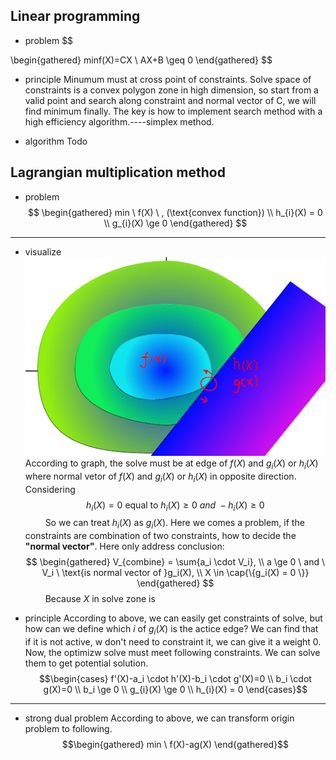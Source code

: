 ## Linear programming
- problem
$$

\begin{gathered}
minf(X)=CX \\
AX+B \geq 0
\end{gathered}
$$

- principle
Minumum must at cross point of constraints. Solve space of constraints is a convex polygon zone in high dimension, so start from a valid point and search along constraint and normal vector of C, we will find minimum finally.
The key is how to implement search method with a high efficiency algorithm.----simplex method.

- algorithm
Todo

## Lagrangian multiplication method
- problem
$$
\begin{gathered}
min \ f(X) \  , (\text{convex function}) 
\\
h_{i}(X) = 0
\\
g_{i}(X) \ge 0
\end{gathered}
$$
---
- visualize
![probelm-graph](../Imgs/nolinear-programming/contraint-programming-graph.png)
According to graph, the solve must be at edge of $f(X)$ and $g_{i}(X)$ or $h_i(X)$ where normal vetor of $f(X)$ and $g_{i}(X)$ or $h_i(X)$ in opposite direction. Considering 
$$  h_i(X) = 0 \  \text{equal to} \   h_i(X) \ge 0 \ and \ -h_i(X) \ge 0 $$
$\qquad$So we can treat $h_i(X)$ as $g_i(X)$. Here we comes a problem, if the constraints are combination of two constraints, how to decide the **"normal vector"**. Here only address conclusion: 
$$ 
\begin{gathered}
V_{combine} = \sum{a_i \cdot V_i}, \\
a \ge 0 \ and \ V_i \ \text{is normal vector of }g_i(X), \\
X \in \cap{\{g_i(X) = 0 \}}
\end{gathered}
$$
$\qquad$Because $X$ in solve zone is 
$\qquad$ 



- principle
According to above, we can easily get constraints of solve, but how can we define which $i$ of $g_{i}(X)$ is the actice edge? We can find that if it is not active, w don't need to constraint it, we can give it a weight 0.
Now, the optimizw solve must meet following constraints.
We can solve them to get potential solution.
$$\begin{cases}
f'(X)-a_i \cdot h'(X)-b_i \cdot g'(X)=0
\\
b_i \cdot g(X)=0
\\
b_i \ge 0
\\
g_{i}(X) \ge 0
\\
h_{i}(X) = 0
\end{cases}$$
---
- strong dual problem
According to above, we can transform origin problem to following.
$$\begin{gathered}
min \  f(X)-ag(X)
\end{gathered}$$


